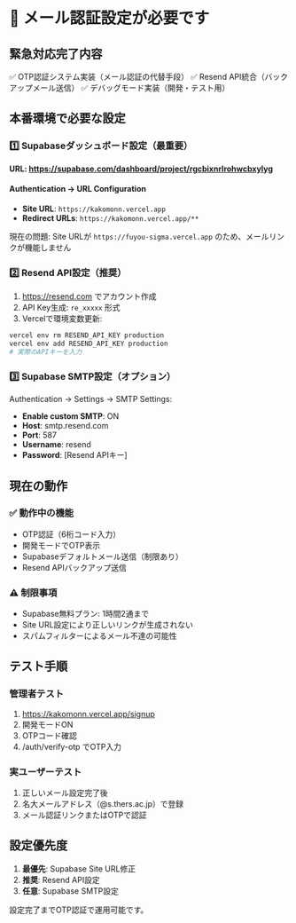 # 🚨 メール認証設定が必要です

## 緊急対応完了内容
✅ OTP認証システム実装（メール認証の代替手段）
✅ Resend API統合（バックアップメール送信）
✅ デバッグモード実装（開発・テスト用）

## 本番環境で必要な設定

### 1️⃣ Supabaseダッシュボード設定（最重要）
**URL: https://supabase.com/dashboard/project/rgcbixnrlrohwcbxylyg**

#### Authentication → URL Configuration
- **Site URL**: `https://kakomonn.vercel.app`
- **Redirect URLs**: `https://kakomonn.vercel.app/**`

現在の問題: Site URLが `https://fuyou-sigma.vercel.app` のため、メールリンクが機能しません

### 2️⃣ Resend API設定（推奨）
1. https://resend.com でアカウント作成
2. API Key生成: `re_xxxxx` 形式
3. Vercelで環境変数更新:
```bash
vercel env rm RESEND_API_KEY production
vercel env add RESEND_API_KEY production
# 実際のAPIキーを入力
```

### 3️⃣ Supabase SMTP設定（オプション）
Authentication → Settings → SMTP Settings:
- **Enable custom SMTP**: ON  
- **Host**: smtp.resend.com
- **Port**: 587
- **Username**: resend
- **Password**: [Resend APIキー]

## 現在の動作

### ✅ 動作中の機能
- OTP認証（6桁コード入力）
- 開発モードでOTP表示
- Supabaseデフォルトメール送信（制限あり）
- Resend APIバックアップ送信

### ⚠️ 制限事項
- Supabase無料プラン: 1時間2通まで
- Site URL設定により正しいリンクが生成されない
- スパムフィルターによるメール不達の可能性

## テスト手順

### 管理者テスト
1. https://kakomonn.vercel.app/signup
2. 開発モードON
3. OTPコード確認
4. /auth/verify-otp でOTP入力

### 実ユーザーテスト
1. 正しいメール設定完了後
2. 名大メールアドレス（@s.thers.ac.jp）で登録
3. メール認証リンクまたはOTPで認証

## 設定優先度
1. **最優先**: Supabase Site URL修正
2. **推奨**: Resend API設定
3. **任意**: Supabase SMTP設定

設定完了までOTP認証で運用可能です。